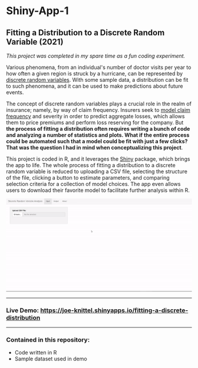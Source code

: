 # Shiny-App-1

## Fitting a Distribution to a Discrete Random Variable (2021)

*This project was completed in my spare time as a fun coding experiment.*

Various phenomena, from an individual's number of doctor visits per year to how often a given region is struck by a hurricane, can be represented by <a href = "https://courses.lumenlearning.com/boundless-statistics/chapter/discrete-random-variables/">discrete random variables</a>. With some sample data, a distribution can be fit to such phenomena, and it can be used to make predictions about future events.

The concept of discrete random variables plays a crucial role in the realm of insurance; namely, by way of claim frequency. Insurers seek to <a href = "https://openacttexts.github.io/Loss-Data-Analytics/C-Frequency-Modeling.html">model claim frequency</a> and severity in order to predict aggregate losses, which allows them to price premiums and perform loss reserving for the company. But **the process of fitting a distribution often requires writing a bunch of code and analyzing a number of statistics and plots. What if the entire process could be automated such that a model could be fit with just a few clicks? That was the question I had in mind when conceptualizing this project**.

This project is coded in R, and it leverages the <a href = "https://shiny.rstudio.com/">Shiny</a> package, which brings the app to life. The whole process of fitting a distribution to a discrete random variable is reduced to uploading a CSV file, selecting the structure of the file, clicking a button to estimate parameters, and comparing selection criteria for a collection of model choices. The app even allows users to download their favorite model to facilitate further analysis within R.  


<img src = "https://raw.githubusercontent.com/JoeKnittel/R/main/Images/demo-2.gif">

<hr>

### Live Demo: <a href = "https://joe-knittel.shinyapps.io/fitting-a-discrete-distribution/" target = "_blank">https://joe-knittel.shinyapps.io/fitting-a-discrete-distribution</a>

<hr>

### Contained in this repository:

- Code written in R
- Sample dataset used in demo
